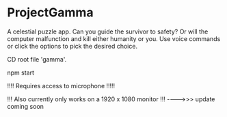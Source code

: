 # ProjectGamma


A celestial puzzle app. Can you guide the survivor to safety? Or will the computer malfunction and kill either humanity or you. Use voice commands or click the options to pick the desired choice.  


CD root file 'gamma'. 


npm start

!!!! Requires access to microphone !!!!!

!!! Also currently only works on a 1920 x 1080 monitor !!! ---->>> update coming soon 
